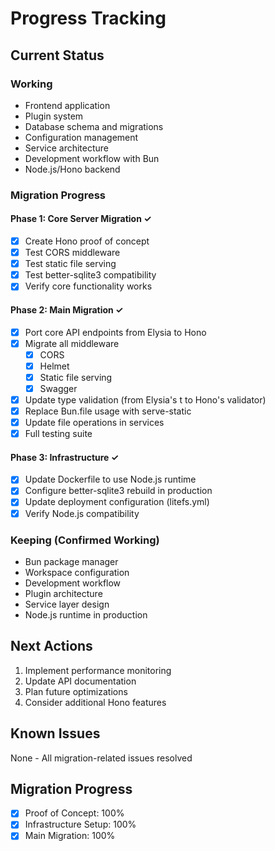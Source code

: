 # Progress Tracking

## Current Status

### Working
- Frontend application
- Plugin system
- Database schema and migrations
- Configuration management
- Service architecture
- Development workflow with Bun
- Node.js/Hono backend

### Migration Progress

#### Phase 1: Core Server Migration ✓
- [x] Create Hono proof of concept
- [x] Test CORS middleware
- [x] Test static file serving
- [x] Test better-sqlite3 compatibility
- [x] Verify core functionality works

#### Phase 2: Main Migration ✓
- [x] Port core API endpoints from Elysia to Hono
- [x] Migrate all middleware
  - [x] CORS
  - [x] Helmet
  - [x] Static file serving
  - [x] Swagger
- [x] Update type validation (from Elysia's t to Hono's validator)
- [x] Replace Bun.file usage with serve-static
- [x] Update file operations in services
- [x] Full testing suite

#### Phase 3: Infrastructure ✓
- [x] Update Dockerfile to use Node.js runtime
- [x] Configure better-sqlite3 rebuild in production
- [x] Update deployment configuration (litefs.yml)
- [x] Verify Node.js compatibility

### Keeping (Confirmed Working)
- Bun package manager
- Workspace configuration
- Development workflow
- Plugin architecture
- Service layer design
- Node.js runtime in production

## Next Actions
1. Implement performance monitoring
2. Update API documentation
3. Plan future optimizations
4. Consider additional Hono features

## Known Issues
None - All migration-related issues resolved

## Migration Progress
- [x] Proof of Concept: 100%
- [x] Infrastructure Setup: 100%
- [x] Main Migration: 100%
